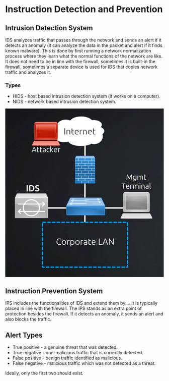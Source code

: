 # Instruction Detection and Prevention

## Intrusion Detection System

IDS analyzes traffic that passes through the network and sends an alert if it detects an anomaly (it can analyze the data in the packet and alert if it finds known malware). This is done by first running a network normalization process where they learn what the normal functions of the network are like. It does not need to be in line with the firewall, sometimes it is built-in the firewall, sometimes a separate device is used for IDS that copies network traffic and analyzes it.

### Types

* HIDS - host based intrusion detection system (it works on a computer).
* NIDS - network based intrusion detection system.

![](./images/intrusion_detection_and_prevention/ids.png)

## Instruction Prevention System

IPS includes the functionalities of IDS and extend them by.... It is typically placed in line with the firewall. The IPS stands as an extra point of protection besides the firewall. If it detects an anomaly, it sends an alert and also blocks the traffic.

## Alert Types

* True positive - a genuine threat that was detected.
* True negative - non-malicious traffic that is correctly detected.
* False positive - benign traffic identified as malicious.
* False negative - malicious traffic which was not detected as a threat.

Ideally, only the first two should exist.
